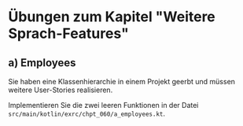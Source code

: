 # Übungen zum Kapitel "Weitere Sprach-Features"

## a) Employees

Sie haben eine Klassenhierarchie in einem Projekt geerbt und müssen weitere User-Stories realisieren.

Implementieren Sie die zwei leeren Funktionen in der Datei `src/main/kotlin/exrc/chpt_060/a_employees.kt`.